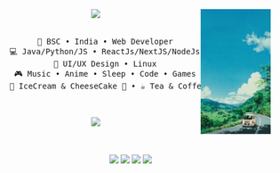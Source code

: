 <div align="center">
<img src="peakpx.jpg" width="25%" align="right" />
<img src="https://readme-typing-svg.demolab.com?font=Inconsolata&weight=500&size=50&duration=2000&pause=300&color=CEA0FF&center=true&vCenter=true&multiline=true&repeat=false&random=false&width=1300&height=140&lines=Hello+hello;I'm+Prithvi%2C+a+tech+goblin,+I+use+Arch+btw+%E2%9C%A9" width="70%" />
<br><br>
<pre>
    💼 BSC • India • Web Developer
    💻 Java/Python/JS • ReactJs/NextJS/NodeJs 
    📖 UI/UX Design • Linux
    🎮 Music • Anime • Sleep • Code • Games
    🐾 IceCream & CheeseCake 🐰 • ☕ Tea & Coffee 🐤🐥
</pre>
<br><br>
<img src="https://raw.githubusercontent.com/innng/innng/master/assets/kyubey.gif" height="40" />
<br><br><br>
    
[![](https://img.shields.io/badge/Linkedin-0a66c2)](https://www.linkedin.com/in/prithviyewale/)
[![](https://img.shields.io/badge/Instagram-ff66ab)](https://www.instagram.com/prithvi_yewale/)
[![](https://img.shields.io/badge/Dev-FFFF00)](https://dev.to/cosmicwanderer7)
[![](https://img.shields.io/badge/Portfolio-46D56C)](https://webprithviyewale.tech/)
</div>
